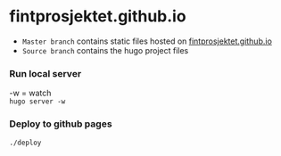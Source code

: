 # fintprosjektet.github.io

* `Master branch` contains static files hosted on [fintprosjektet.github.io](https://fintprosjektet.github.io/)
* `Source branch` contains the hugo project files 

### Run local server
-w = watch  
`hugo server -w`

### Deploy to github pages  
`./deploy`
